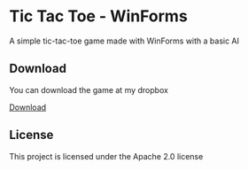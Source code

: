 # Tic Tac Toe - WinForms
A simple tic-tac-toe game made with WinForms with a basic AI

## Download
You can download the game at my dropbox

[Download](https://www.dropbox.com/sh/7jtkq1lzukeiiey/AAC2h12zIro2yTs02cJp2Zx0a?dl=0)

## License
This project is licensed under the Apache 2.0 license
